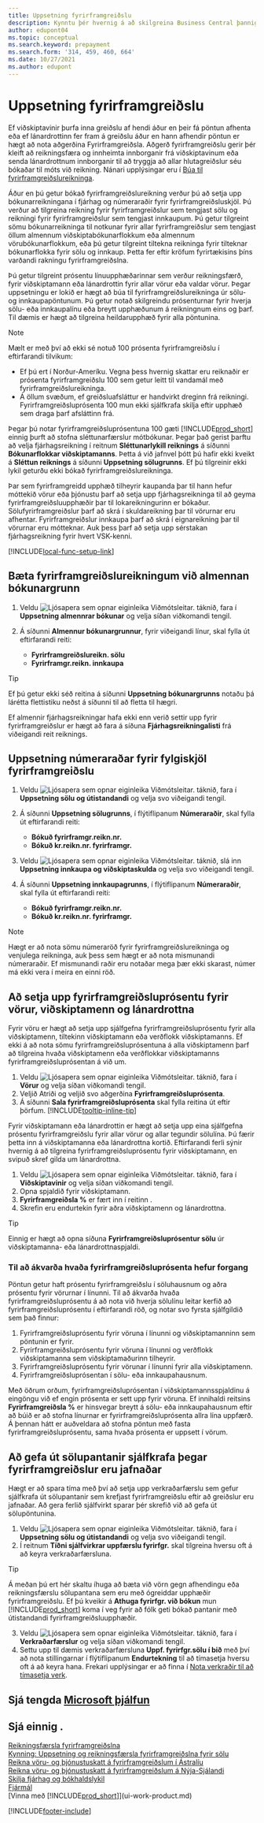 ```yaml
---
title: Uppsetning fyrirframgreiðslu
description: Kynntu þér hvernig á að skilgreina Business Central þannig að hægt sé að nota fyrirframgreiðslur til að reikningsfæra og innheimta innborganir frá viðskiptavinum og senda lánardrottnum innborganir.
author: edupont04
ms.topic: conceptual
ms.search.keyword: prepayment
ms.search.form: '314, 459, 460, 664'
ms.date: 10/27/2021
ms.author: edupont
---
```

# Uppsetning fyrirframgreiðslu

Ef viðskiptavinir þurfa inna greiðslu af hendi áður en þeir fá pöntun afhenta eða ef lánardrottinn fer fram á greiðslu áður en hann afhendir pöntun er hægt að nota aðgerðina Fyrirframgreiðsla. Aðgerð fyrirframgreiðslu gerir þér kleift að reikningsfæra og innheimta innborganir frá viðskiptavinum eða senda lánardrottnum innborganir til að tryggja að allar hlutagreiðslur séu bókaðar til móts við reikning. Nánari upplýsingar eru í [Búa til fyrirframgreiðslureikninga](finance-how-to-create-prepayment-invoices.md).

Áður en þú getur bókað fyrirframgreiðslureikning verður þú að setja upp bókunarreikningana í fjárhag og númeraraðir fyrir fyrirframgreiðsluskjöl. Þú verður að tilgreina reikning fyrir fyrirframgreiðslur sem tengjast sölu og reikningi fyrir fyrirframgreiðslur sem tengjast innkaupum. Þú getur tilgreint sömu bókunarreikninga til notkunar fyrir allar fyrirframgreiðslur sem tengjast öllum almennum viðskiptabókunarflokkum eða almennum vörubókunarflokkum, eða þú getur tilgreint tiltekna reikninga fyrir tilteknar bókunarflokka fyrir sölu og innkaup. Þetta fer eftir kröfum fyrirtækisins þíns varðandi rakningu fyrirframgreiðslna.  

Þú getur tilgreint prósentu línuupphæðarinnar sem verður reikningsfærð, fyrir viðskiptamann eða lánardrottin fyrir allar vörur eða valdar vörur. Þegar uppsetningu er lokið er hægt að búa til fyrirframgreiðslureikninga úr sölu- og innkaupapöntunum. Þú getur notað skilgreindu prósenturnar fyrir hverja sölu- eða innkaupalínu eða breytt upphæðunum á reikningnum eins og þarf. Til dæmis er hægt að tilgreina heildarupphæð fyrir alla pöntunina.  

> [!NOTE]
> Mælt er með því að ekki sé notuð 100 prósenta fyrirframgreiðslu í eftirfarandi tilvikum:
>
> * Ef þú ert í Norður-Ameríku. Vegna þess hvernig skattar eru reiknaðir er prósenta fyrirframgreiðslu 100 sem getur leitt til vandamál með fyrirframgreiðslureikninga.
> * Á öllum svæðum, ef greiðsluafsláttur er handvirkt dreginn frá reikningi. Fyrirframgreiðsluprósenta 100 mun ekki sjálfkrafa skilja eftir upphæð sem draga þarf afsláttinn frá.
>
> Þegar þú notar fyrirframgreiðsluprósentuna 100 gæti [!INCLUDE[prod_short](includes/prod_short.md)] einnig þurft að stofna sléttunarfærslur mótbókunar. Þegar það gerist þarftu að velja fjárhagsreikning í reitnum **Sléttunarlykill reiknings** á síðunni **Bókunarflokkar viðskiptamanns**. Þetta á við jafnvel þótt þú hafir ekki kveikt á **Sléttun reiknings** á síðunni **Uppsetning sölugrunns**. Ef þú tilgreinir ekki lykil geturðu ekki bókað fyrirframgreiðslureikninga. 

Þar sem fyrirframgreidd upphæð tilheyrir kaupanda þar til hann hefur móttekið vörur eða þjónustu þarf að setja upp fjárhagsreikninga til að geyma fyrirframgreiðsluupphæðir þar til lokareikningurinn er bókaður. Sölufyrirframgreiðslur þarf að skrá í skuldareikning þar til vörurnar eru afhentar. Fyrirframgreiðslur innkaupa þarf að skrá í eignareikning þar til vörurnar eru mótteknar. Auk þess þarf að setja upp sérstakan fjárhagsreikning fyrir hvert VSK-kenni.  

[!INCLUDE[local-func-setup-link](includes/local-func-setup-link.md)]

## Bæta fyrirframgreiðslureikningum við almennan bókunargrunn  

1. Veldu ![Ljósapera sem opnar eiginleika Viðmótsleitar.](media/ui-search/search_small.png "Segðu mér hvað þú vilt gera") táknið, fara í **Uppsetning almennrar bókunar** og velja síðan viðkomandi tengil.
2. Á síðunni **Almennur bókunargrunnur**, fyrir viðeigandi línur, skal fylla út eftirfarandi reiti:  

    * **Fyrirframgreiðslureikn. sölu**  
    * **Fyrirframgr.reikn. innkaupa**  

> [!TIP]
> Ef þú getur ekki séð reitina á síðunni **Uppsetning bókunargrunns** notaðu þá lárétta flettistiku neðst á síðunni til að fletta til hægri.  

Ef almennir fjárhagsreikningar hafa ekki enn verið settir upp fyrir fyrirframgreiðslur er hægt að fara á síðuna **Fjárhagsreikningalisti** frá viðeigandi reit reiknings.  

## Uppsetning númeraraðar fyrir fylgiskjöl fyrirframgreiðslu  

1. Veldu ![Ljósapera sem opnar eiginleika Viðmótsleitar.](media/ui-search/search_small.png "Segðu mér hvað þú vilt gera") táknið, fara í **Uppsetning sölu og útistandandi** og velja svo viðeigandi tengil.
2. Á síðunni **Uppsetning sölugrunns**, í flýtiflipanum **Númeraraðir**, skal fylla út eftirfarandi reiti:  

   * **Bókuð fyrirframgr.reikn.nr.**
   * **Bókuð kr.reikn.nr. fyrirframgr.**

3. Veldu ![Ljósapera sem opnar eiginleika Viðmótsleitar.](media/ui-search/search_small.png "Segðu mér hvað þú vilt gera") táknið, slá inn **Uppsetning innkaupa og viðskiptaskulda** og velja svo viðeigandi tengil.
4. Á síðunni **Uppsetning innkaupagrunns**, í flýtiflipanum **Númeraraðir**, skal fylla út eftirfarandi reiti:

    * **Bókuð fyrirframgr.reikn.nr.**
    * **Bókuð kr.reikn.nr. fyrirframgr.**

> [!NOTE]  
> Hægt er að nota sömu númeraröð fyrir fyrirframgreiðslureikninga og venjulega reikninga, auk þess sem hægt er að nota mismunandi númeraraðir. Ef mismunandi raðir eru notaðar mega þær ekki skarast, númer má ekki vera í meira en einni röð.  

## Að setja upp fyrirframgreiðsluprósentu fyrir vörur, viðskiptamenn og lánardrottna

Fyrir vöru er hægt að setja upp sjálfgefna fyrirframgreiðsluprósentu fyrir alla viðskiptamenn, tiltekinn viðskiptamann eða verðflokk viðskiptamanns. Ef ekki á að nota sömu fyrirframgreiðsluprósentuna á alla viðskiptamenn þarf að tilgreina hvaða viðskiptamenn eða verðflokkar viðskiptamanns fyrirframgreiðsluprósentan á við um.

1. Veldu ![Ljósapera sem opnar eiginleika Viðmótsleitar.](media/ui-search/search_small.png "Segðu mér hvað þú vilt gera") táknið, fara í **Vörur** og velja síðan viðkomandi tengil.
2. Veljið Atriði og veljið svo aðgerðina **Fyrirframgreiðsluprósenta**.  
3. Á síðunni **Sala fyrirframgreiðsluprósenta** skal fylla reitina út eftir þörfum. [!INCLUDE[tooltip-inline-tip](includes/tooltip-inline-tip_md.md)]

Fyrir viðskiptamann eða lánardrottin er hægt að setja upp eina sjálfgefna prósentu fyrirframgreiðslu fyrir allar vörur og allar tegundir sölulína. Þú færir þetta inn á viðskiptamanna eða lánardrottna kortið. Eftirfarandi ferli sýnir hvernig á að tilgreina fyrirframgreiðsluprósentu fyrir viðskiptamann, en svipuð skref gilda um lánardrottna.  

1. Veldu ![Ljósapera sem opnar eiginleika Viðmótsleitar.](media/ui-search/search_small.png "Segðu mér hvað þú vilt gera") táknið, fara í **Viðskiptavinir** og velja síðan viðkomandi tengil.
2. Opna spjaldið fyrir viðskiptamann.
3. **Fyrirframgreiðsla %** er fært inn í reitinn .
4. Skrefin eru endurtekin fyrir aðra viðskiptamenn og lánardrottna.  

> [!TIP]
> Einnig er hægt að opna síðuna **Fyrirframgreiðsluprósentur sölu** úr viðskiptamanna- eða lánardrottnaspjaldi.

### Til að ákvarða hvaða fyrirframgreiðsluprósenta hefur forgang  

Pöntun getur haft prósentu fyrirframgreiðslu í söluhausnum og aðra prósentu fyrir vörurnar í línunni. Til að ákvarða hvaða fyrirframgreiðsluprósentu á að nota við hverja sölulínu leitar kerfið að fyrirframgreiðsluprósentu í eftirfarandi röð, og notar svo fyrsta sjálfgildið sem það finnur:  

1. Fyrirframgreiðsluprósentu fyrir vöruna í línunni og viðskiptamanninn sem pöntunin er fyrir.  
2. Fyrirframgreiðsluprósentu fyrir vöruna í línunni og verðflokk viðskiptamanna sem viðskiptamaðurinn tilheyrir.  
3. Fyrirframgreiðsluprósentu fyrir vörunar í línunni fyrir alla viðskiptamenn.  
4. Fyrirframgreiðsluprósentan í sölu- eða innkaupahausnum.  

Með öðrum orðum, fyrirframgreiðsluprósentan í viðskiptamannsspjaldinu á eingöngu við ef engin prósenta er sett upp fyrir vöruna. Ef innihaldi reitsins **Fyrirframgreiðsla %** er hinsvegar breytt á sölu- eða innkaupahausnum eftir að búið er að stofna línurnar er fyrirframgreiðsluprósenta allra lína uppfærð. Á þennan hátt er auðveldara að stofna pöntun með fasta fyrirframgreiðsluprósentu, sama hvaða prósenta er uppsett í vörum.

## Að gefa út sölupantanir sjálfkrafa þegar fyrirframgreiðslur eru jafnaðar

Hægt er að spara tíma með því að setja upp verkraðarfærslu sem gefur sjálfkrafa út sölupantanir sem krefjast fyrirframgreiðslu eftir að greiðslur eru jafnaðar. Að gera ferlið sjálfvirkt sparar þér skrefið við að gefa út sölupöntunina.

1. Veldu ![Ljósapera sem opnar eiginleika Viðmótsleitar.](media/ui-search/search_small.png "Segðu mér hvað þú vilt gera") táknið, fara í **Uppsetning sölu og útistandandi** og velja svo viðeigandi tengil.
2. Í reitnum **Tíðni sjálfvirkrar uppfærslu fyrirfgr.** skal tilgreina hversu oft á að keyra verkraðarfærsluna.

> [!TIP]
> Á meðan þú ert hér skaltu íhuga að bæta við vörn gegn afhendingu eða reikningsfærslu sölupantana sem eru með ógreiddar upphæðir fyrirframgreiðslu. Ef þú kveikir á **Athuga fyrirfgr. við bókun** mun [!INCLUDE[prod_short](includes/prod_short.md)] koma í veg fyrir að fólk geti bókað pantanir með útistandandi fyrirframgreiðsluupphæðir.

3. Veldu ![Ljósapera sem opnar eiginleika Viðmótsleitar.](media/ui-search/search_small.png "Segðu mér hvað þú vilt gera") táknið, fara í **Verkraðarfærslur** og velja síðan viðkomandi tengil.
4. Settu upp til dæmis verkraðarfærsluna **Uppf. fyrirfgr.sölu í bið** með því að nota stillingarnar í flýtiflipanum **Endurtekning** til að tímasetja hversu oft á að keyra hana. Frekari upplýsingar er að finna í [Nota verkraðir til að tímasetja verk](admin-job-queues-schedule-tasks.md).

## Sjá tengda [Microsoft þjálfun](/training/modules/prepayment-invoices-dynamics-365-business-central/)

## Sjá einnig .  

[Reikningsfærsla fyrirframgreiðslna](finance-invoice-prepayments.md)  
[Kynning: Uppsetning og reikningsfærsla fyrirframgreiðslna fyrir sölu](walkthrough-setting-up-and-invoicing-sales-prepayments.md)  
[Reikna vöru- og þjónustuskatt á fyrirframgreiðslum í Ástralíu](LocalFunctionality/Australia/how-to-calculate-goods-and-services-tax-on-prepayments.md)  
[Reikna vöru- og þjónustuskatt á fyrirframgreiðslum á Nýja-Sjálandi](LocalFunctionality/NewZealand/how-to-calculate-goods-and-services-tax-on-prepayments.md)  
[Skilja fjárhag og bókhaldslykil](finance-general-ledger.md)  
[Fjármál](finance.md)  
[Vinna með [!INCLUDE[prod_short](includes/prod_short.md)]](ui-work-product.md)


[!INCLUDE[footer-include](includes/footer-banner.md)]
